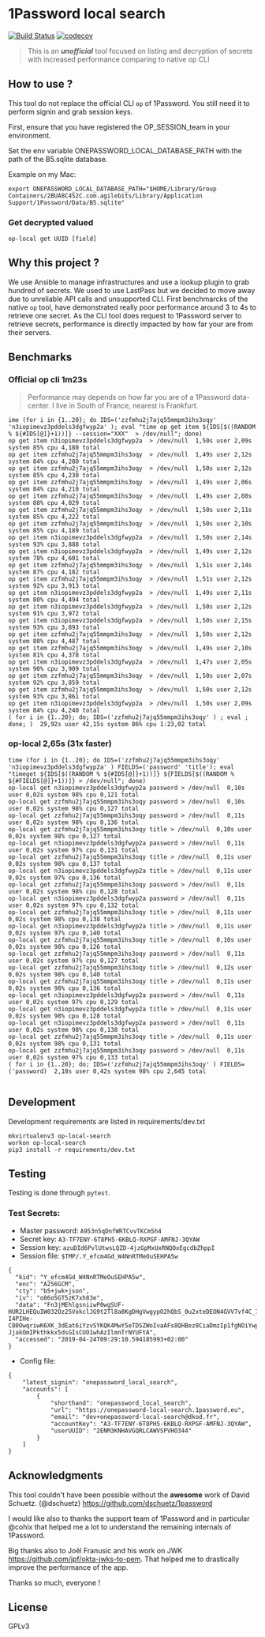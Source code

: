 # 1Password local search
[![Build Status](https://travis-ci.org/mickaelperrin/onepassword-local-search.svg?branch=master)](https://travis-ci.org/mickaelperrin/onepassword-local-search) 
[![codecov](https://codecov.io/gh/mickaelperrin/onepassword-local-search/branch/master/graph/badge.svg)](https://codecov.io/gh/mickaelperrin/onepassword-local-search)

> This is an _**unofficial**_ tool focused on listing and decryption of secrets 
> with increased performance comparing to native op CLI

## How to use ?

This tool do not replace the official CLI `op` of 1Password. You still need it to perform signin and grab session keys.

First, ensure that you have registered the OP_SESSION_team in your environment.

Set the env variable ONEPASSWORD_LOCAL_DATABASE_PATH with the path of the B5.sqlite database.

Example on my Mac:
```
export ONEPASSWORD_LOCAL_DATABASE_PATH="$HOME/Library/Group Containers/2BUA8C4S2C.com.agilebits/Library/Application Support/1Password/Data/B5.sqlite"
```

### Get decrypted valued
```
op-local get UUID [field]
```

## Why this project ?

We use Ansible to manage infrastructures and use a lookup plugin to grab hundred of secrets. 
We used to use LastPass but we decided to move away due to unreliable API calls and unsupported CLI.
First benchmarcks of the native `op` tool, have demonstrated really poor performance around 3 to 4s
to retrieve one secret. As the CLI tool does request to 1Password server to retrieve secrets, performance
is directly impacted by how far your are from their servers.

## Benchmarks

### Official op cli 1m23s

> Performance may depends on how far you are of a 1Password data-center. I live in South of France, nearest is Frankfurt.

```
ime (for i in {1..20}; do IDS=('zzfmhu2j7ajq55mmpm3ihs3oqy' 'n3iopimevz3pddels3dgfwyp2a' ); eval "time op get item ${IDS[$((RANDOM % ${#IDS[@]}+1))]} --session="XXX"  > /dev/null"; done)
op get item n3iopimevz3pddels3dgfwyp2a  > /dev/null  1,50s user 2,09s system 85% cpu 4,180 total
op get item zzfmhu2j7ajq55mmpm3ihs3oqy  > /dev/null  1,49s user 2,12s system 84% cpu 4,280 total
op get item zzfmhu2j7ajq55mmpm3ihs3oqy  > /dev/null  1,50s user 2,12s system 85% cpu 4,230 total
op get item zzfmhu2j7ajq55mmpm3ihs3oqy  > /dev/null  1,49s user 2,06s system 84% cpu 4,210 total
op get item zzfmhu2j7ajq55mmpm3ihs3oqy  > /dev/null  1,49s user 2,08s system 88% cpu 4,029 total
op get item zzfmhu2j7ajq55mmpm3ihs3oqy  > /dev/null  1,50s user 2,11s system 85% cpu 4,222 total
op get item zzfmhu2j7ajq55mmpm3ihs3oqy  > /dev/null  1,50s user 2,10s system 85% cpu 4,189 total
op get item n3iopimevz3pddels3dgfwyp2a  > /dev/null  1,50s user 2,14s system 93% cpu 3,888 total
op get item n3iopimevz3pddels3dgfwyp2a  > /dev/null  1,49s user 2,12s system 78% cpu 4,601 total
op get item zzfmhu2j7ajq55mmpm3ihs3oqy  > /dev/null  1,51s user 2,14s system 87% cpu 4,182 total
op get item zzfmhu2j7ajq55mmpm3ihs3oqy  > /dev/null  1,51s user 2,12s system 92% cpu 3,913 total
op get item n3iopimevz3pddels3dgfwyp2a  > /dev/null  1,49s user 2,11s system 80% cpu 4,494 total
op get item n3iopimevz3pddels3dgfwyp2a  > /dev/null  1,50s user 2,12s system 91% cpu 3,972 total
op get item n3iopimevz3pddels3dgfwyp2a  > /dev/null  1,50s user 2,15s system 93% cpu 3,893 total
op get item zzfmhu2j7ajq55mmpm3ihs3oqy  > /dev/null  1,50s user 2,12s system 80% cpu 4,487 total
op get item zzfmhu2j7ajq55mmpm3ihs3oqy  > /dev/null  1,49s user 2,10s system 81% cpu 4,378 total
op get item n3iopimevz3pddels3dgfwyp2a  > /dev/null  1,47s user 2,05s system 90% cpu 3,909 total
op get item zzfmhu2j7ajq55mmpm3ihs3oqy  > /dev/null  1,50s user 2,07s system 92% cpu 3,859 total
op get item zzfmhu2j7ajq55mmpm3ihs3oqy  > /dev/null  1,50s user 2,12s system 93% cpu 3,861 total
op get item n3iopimevz3pddels3dgfwyp2a  > /dev/null  1,50s user 2,09s system 84% cpu 4,240 total
( for i in {1..20}; do; IDS=('zzfmhu2j7ajq55mmpm3ihs3oqy' ) ; eval ; done; )  29,92s user 42,15s system 86% cpu 1:23,02 total

```

### op-local 2,65s (31x faster)

```
time (for i in {1..20}; do IDS=('zzfmhu2j7ajq55mmpm3ihs3oqy' 'n3iopimevz3pddels3dgfwyp2a' ) FIELDS=('password' 'title'); eval "timeget ${IDS[$((RANDOM % ${#IDS[@]}+1))]} ${FIELDS[$((RANDOM % ${#FIELDS[@]}+1))]} > /dev/null"; done)
op-local get n3iopimevz3pddels3dgfwyp2a password > /dev/null  0,10s user 0,02s system 98% cpu 0,121 total
op-local get zzfmhu2j7ajq55mmpm3ihs3oqy password > /dev/null  0,10s user 0,02s system 98% cpu 0,127 total
op-local get zzfmhu2j7ajq55mmpm3ihs3oqy password > /dev/null  0,11s user 0,02s system 98% cpu 0,136 total
op-local get zzfmhu2j7ajq55mmpm3ihs3oqy title > /dev/null  0,10s user 0,02s system 98% cpu 0,127 total
op-local get n3iopimevz3pddels3dgfwyp2a password > /dev/null  0,11s user 0,02s system 97% cpu 0,131 total
op-local get zzfmhu2j7ajq55mmpm3ihs3oqy title > /dev/null  0,11s user 0,02s system 98% cpu 0,137 total
op-local get n3iopimevz3pddels3dgfwyp2a title > /dev/null  0,11s user 0,02s system 97% cpu 0,136 total
op-local get zzfmhu2j7ajq55mmpm3ihs3oqy password > /dev/null  0,11s user 0,02s system 98% cpu 0,128 total
op-local get n3iopimevz3pddels3dgfwyp2a password > /dev/null  0,11s user 0,02s system 97% cpu 0,132 total
op-local get zzfmhu2j7ajq55mmpm3ihs3oqy title > /dev/null  0,11s user 0,02s system 98% cpu 0,138 total
op-local get n3iopimevz3pddels3dgfwyp2a title > /dev/null  0,11s user 0,02s system 97% cpu 0,140 total
op-local get zzfmhu2j7ajq55mmpm3ihs3oqy title > /dev/null  0,10s user 0,02s system 98% cpu 0,126 total
op-local get zzfmhu2j7ajq55mmpm3ihs3oqy password > /dev/null  0,11s user 0,02s system 97% cpu 0,127 total
op-local get zzfmhu2j7ajq55mmpm3ihs3oqy title > /dev/null  0,12s user 0,02s system 98% cpu 0,140 total
op-local get zzfmhu2j7ajq55mmpm3ihs3oqy title > /dev/null  0,11s user 0,02s system 98% cpu 0,136 total
op-local get n3iopimevz3pddels3dgfwyp2a password > /dev/null  0,11s user 0,02s system 97% cpu 0,129 total
op-local get n3iopimevz3pddels3dgfwyp2a title > /dev/null  0,11s user 0,02s system 98% cpu 0,128 total
op-local get n3iopimevz3pddels3dgfwyp2a password > /dev/null  0,11s user 0,02s system 98% cpu 0,138 total
op-local get zzfmhu2j7ajq55mmpm3ihs3oqy title > /dev/null  0,11s user 0,02s system 98% cpu 0,131 total
op-local get zzfmhu2j7ajq55mmpm3ihs3oqy password > /dev/null  0,11s user 0,02s system 97% cpu 0,133 total
( for i in {1..20}; do; IDS=('zzfmhu2j7ajq55mmpm3ihs3oqy' ) FIELDS=('password)  2,18s user 0,42s system 98% cpu 2,645 total


```


## Development

Development requirements are listed in requirements/dev.txt

```
mkvirtualenv3 op-local-search
workon op-local-search
pip3 install -r requirements/dev.txt
```

## Testing

Testing is done through `pytest`.

### Test Secrets:

- Master password: `A953n5qDnfWRTCvvTKCm5h4`
- Secret key: `A3-TF7ENY-6T8PH5-6KBLQ-RXPGF-AMFNJ-3QYAW`
- Session key: `azuDId6PvlUtwsLQZD-4jzGpMxUxRNQOxEgcdbZhppI`
- Session file: `$TMP/.Y_efcm4Gd_W4NnRTMeOuSEHPA5w`
```
{
  "kid": "Y_efcm4Gd_W4NnRTMeOuSEHPA5w",
  "enc": "A256GCM",
  "cty": "b5+jwk+json",
  "iv": "o86o5GT5zK7xh83e",
  "data": "Fn3jMEhlgsniiwP0wgSUF-HUR2LHEQuIW032Oz25VokclJG9t2Tl8a8KgDHgVwgypO2hQbS_0u2xteDEON4GVV7vf4C_7UmzbWIaz5qN1PXa5_AlnmBmHiRFXoTNEQgqJqxkEDHGnCaNExkw8FenArevjwKwp2Zwr1jIL0m8YVEnROSKg8WEuuOh74EehpkmypBJ-I4PIHe-C80OwqriwK6XK_3dEat6iYzvSYKQK4MwY5eTDSZWoIvaAFs8QHBez8CiaDmzIp1fgNOiYwplf9skc9ZA0cvUc9i0AT3aQa7PBsTHEQ2srgF43sS4eFF6X66QOmsbY4UAy-JjakOmIPkthkkx5dsGIsCUO1whAzIlmnTrNYUFtA",
  "accessed": "2019-04-24T09:29:10.594185993+02:00"
}
```
- Config file:
```
{
	"latest_signin": "onepassword_local_search",
	"accounts": [
		{
			"shorthand": "onepassword_local_search",
			"url": "https://onepassword-local-search.1password.eu",
			"email": "dev+onepassword-local-search@dkod.fr",
			"accountKey": "A3-TF7ENY-6T8PH5-6KBLQ-RXPGF-AMFNJ-3QYAW",
			"userUUID": "2ENM3KNHAVGQRLCAWVSPVHO344"
		}
	]
}
```


## Acknowledgments

This tool couldn't have been possible without the **awesome** work of David Schuetz. (@dschuetz) https://github.com/dschuetz/1password

I would like also to thanks the support team of 1Password and in particular @cohix that helped me a lot to 
understand the remaining internals of 1Password.

Big thanks also to Joël Franusic and his work on JWK https://github.com/jpf/okta-jwks-to-pem. That helped me to 
drastically improve the performance of the app.

Thanks so much, everyone ! 


## License

GPLv3
